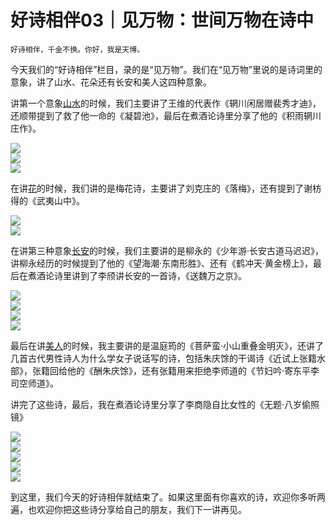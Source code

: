 # 好诗相伴03｜见万物：世间万物在诗中

    好诗相伴，千金不换。你好，我是天博。

今天我们的“好诗相伴”栏目，录的是“见万物”。我们在“见万物”里说的是诗词里的意象，讲了山水、花朵还有长安和美人这四种意象。

讲第一个意象[山水](https://time.geekbang.org/column/article/394129)的时候，我们主要讲了王维的代表作《辋川闲居赠裴秀才迪》，还顺带提到了救了他一命的《凝碧池》，最后在煮酒论诗里分享了他的《积雨辋川庄作》。

![](https://static001.geekbang.org/resource/image/5c/87/5c8fcf777501c451d848bae2483bd287.jpg?wh=1920x1080)  
![](https://static001.geekbang.org/resource/image/68/42/680762cb75a8cc2e3c3b0620e5bebf42.jpg?wh=1920x1080)  
![](https://static001.geekbang.org/resource/image/78/ea/788c6b28c3e70053181ae3fc864706ea.jpg?wh=1920x1080)

在讲[花](https://time.geekbang.org/column/article/395276)的时候，我们讲的是梅花诗，主要讲了刘克庄的《落梅》，还有提到了谢枋得的《武夷山中》。

![](https://static001.geekbang.org/resource/image/a7/1a/a7d1e123a727bf095991866fa222a51a.jpg?wh=1920x1080)  
![](https://static001.geekbang.org/resource/image/91/ee/91f1111690eb19e37fabff6f118a29ee.jpg?wh=1920x1080)

在讲第三种意象[长安](https://time.geekbang.org/column/article/396044)的时候，我们主要讲的是柳永的《少年游·长安古道马迟迟》，讲柳永经历的时候提到了他的《望海潮·东南形胜》、还有《鹤冲天·黄金榜上》，最后在煮酒论诗里讲到了李颀讲长安的一首诗，《送魏万之京》。

![](https://static001.geekbang.org/resource/image/bf/a4/bf6f2f1591123d475d7044fa15f959a4.jpg?wh=1920x1080)  
![](https://static001.geekbang.org/resource/image/4a/5f/4abe9c7c4eaefa4f126a0682a99bef5f.jpg?wh=1920x2023)  
![](https://static001.geekbang.org/resource/image/fc/95/fc3857395ed51f25d111439ff22b1995.jpg?wh=1920x1080)  
![](https://static001.geekbang.org/resource/image/cc/08/cc819e2e2bcfd4e681b6e710fdabc108.jpg?wh=1920x1080)

最后在讲[美人](https://time.geekbang.org/column/article/397002)的时候，我主要讲的是温庭筠的《菩萨蛮·小山重叠金明灭》，还讲了几首古代男性诗人为什么学女子说话写的诗，包括朱庆馀的干谒诗《近试上张籍水部》，张籍回给他的《酬朱庆馀》，还有张籍用来拒绝李师道的《节妇吟·寄东平李司空师道》。

讲完了这些诗，最后，我在煮酒论诗里分享了李商隐自比女性的《无题·八岁偷照镜》

![](https://static001.geekbang.org/resource/image/25/6a/25578b3f6f6cdb28d8d7c61e59c5a46a.jpg?wh=1920x1080)  
![](https://static001.geekbang.org/resource/image/8d/73/8d20d99d7fc527d13ccf349bc54aca73.jpg?wh=1920x1080)  
![](https://static001.geekbang.org/resource/image/a7/45/a73c7a72ac06a9415d0e363d33ddfe45.jpg?wh=1920x1080)  
![](https://static001.geekbang.org/resource/image/8e/41/8ea6d9321b12640e645aa1b9db3a0841.jpg?wh=1920x1080)  
![](https://static001.geekbang.org/resource/image/cf/ee/cfeca91a98d1b22b989178e03d391aee.jpg?wh=1920x1080)

到这里，我们今天的好诗相伴就结束了。如果这里面有你喜欢的诗，欢迎你多听两遍，也欢迎你把这些诗分享给自己的朋友，我们下一讲再见。
    